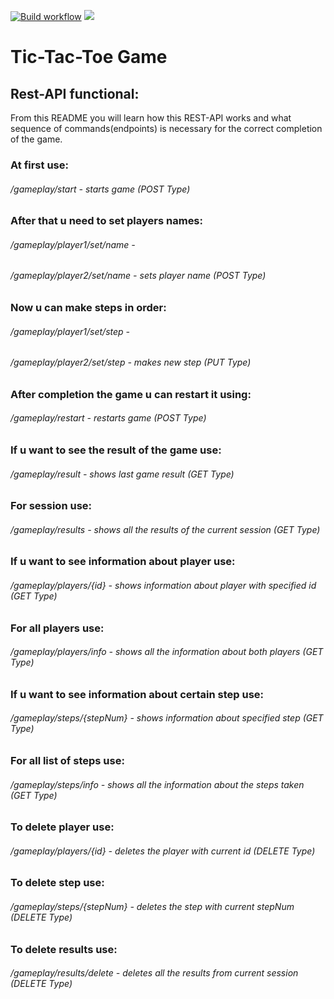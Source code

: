 [![Build workflow](https://github.com/IVF13/tic-tac-toe/actions/workflows/build.yml/badge.svg)](https://github.com/IVF13/tic-tac-toe/actions/workflows/build.yml)
<a href="https://codeclimate.com/github/IVF13/tic-tac-toe/maintainability"><img src="https://api.codeclimate.com/v1/badges/776dba3228321697125e/maintainability" /></a>

# Tic-Tac-Toe Game
## Rest-API functional:
From this README you will learn how this REST-API works and what sequence of commands(endpoints) is necessary for the correct completion of the game.

### At first use:
###### /gameplay/start - starts game (POST Type)
### After that u need to set players names:
###### /gameplay/player1/set/name -
###### /gameplay/player2/set/name - sets player name (POST Type)
### Now u can make steps in order:
###### /gameplay/player1/set/step -
###### /gameplay/player2/set/step - makes new step (PUT Type)
### After completion the game u can restart it using:
###### /gameplay/restart - restarts game (POST Type)
### If u want to see the result of the game use:
###### /gameplay/result - shows last game result (GET Type)
### For session use:
###### /gameplay/results - shows all the results of the current session (GET Type)
### If u want to see information about player use:
###### /gameplay/players/{id} - shows information about player with specified id (GET Type)
### For all players use:
###### /gameplay/players/info - shows all the information about both players (GET Type)
### If u want to see information about certain step use:
###### /gameplay/steps/{stepNum} - shows information about specified step (GET Type)
### For all list of steps use:
###### /gameplay/steps/info - shows all the information about the steps taken (GET Type)
### To delete player use:
###### /gameplay/players/{id} - deletes the player with current id (DELETE Type)
### To delete step use:
###### /gameplay/steps/{stepNum} - deletes the step with current stepNum (DELETE Type)
### To delete results use:
###### /gameplay/results/delete - deletes all the results from current session (DELETE Type)

